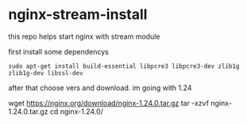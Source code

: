 # nginx-stream-install

this repo helps start nginx with stream module

first install some dependencys

```
sudo apt-get install build-essential libpcre3 libpcre3-dev zlib1g zlib1g-dev libssl-dev
```

after that choose vers and download. im going with 1.24

wget https://nginx.org/download/nginx-1.24.0.tar.gz
tar -xzvf nginx-1.24.0.tar.gz
cd nginx-1.24.0/
